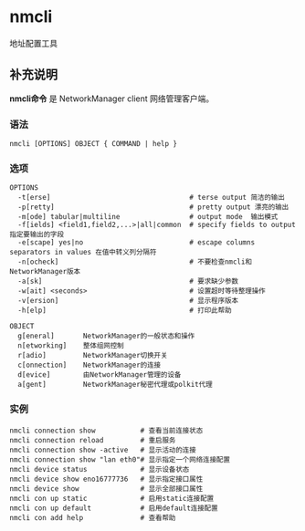 #  nmcli

地址配置工具

##  补充说明

**nmcli命令** 是 NetworkManager client 网络管理客户端。

###  语法

    
    
    nmcli [OPTIONS] OBJECT { COMMAND | help }
    

###  选项

    
    
    OPTIONS
      -t[erse]                                  # terse output 简洁的输出
      -p[retty]                                 # pretty output 漂亮的输出
      -m[ode] tabular|multiline                 # output mode  输出模式
      -f[ields] <field1,field2,...>|all|common  # specify fields to output 指定要输出的字段
      -e[scape] yes|no                          # escape columns separators in values 在值中转义列分隔符
      -n[ocheck]                                # 不要检查nmcli和NetworkManager版本
      -a[sk]                                    # 要求缺少参数
      -w[ait] <seconds>                         # 设置超时等待整理操作
      -v[ersion]                                # 显示程序版本
      -h[elp]                                   # 打印此帮助
    
    OBJECT
      g[eneral]       NetworkManager的一般状态和操作
      n[etworking]    整体组网控制
      r[adio]         NetworkManager切换开关
      c[onnection]    NetworkManager的连接
      d[evice]        由NetworkManager管理的设备
      a[gent]         NetworkManager秘密代理或polkit代理
    

###  实例

    
    
    nmcli connection show           # 查看当前连接状态
    nmcli connection reload         # 重启服务
    nmcli connection show -active   # 显示活动的连接
    nmcli connection show "lan eth0"# 显示指定一个网络连接配置
    nmcli device status             # 显示设备状态
    nmcli device show eno16777736   # 显示指定接口属性
    nmcli device show               # 显示全部接口属性
    nmcli con up static             # 启用static连接配置
    nmcli con up default            # 启用default连接配置 
    nmcli con add help              # 查看帮助
    

